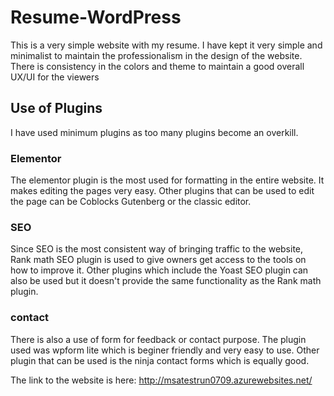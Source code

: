 # Resume-WordPress
This is a very simple website with my resume. I have kept it very simple and minimalist to maintain the professionalism in the design of the website. There is consistency in the colors and theme to maintain a good overall UX/UI for the viewers

## Use of Plugins 

I have used minimum plugins as too many plugins become an overkill.
### Elementor
The elementor plugin is the most used for formatting in the entire website. It makes editing the pages very easy. Other plugins that can be used to edit the page can be Coblocks Gutenberg or the classic editor. 
### SEO 
Since SEO is the most consistent way of bringing traffic to the website, Rank math SEO plugin is used to give owners get access to the tools on how to improve it. Other plugins which include the Yoast SEO plugin can also be used but it doesn't provide the same functionality as the Rank math plugin. 
### contact
There is also a use of form for feedback or contact purpose. The plugin used was wpform lite which is beginer friendly and very easy to use. Other plugin that can be used is the ninja contact forms which is equally good. 

The link to the website is here: http://msatestrun0709.azurewebsites.net/

